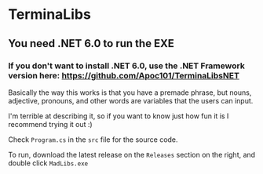 # TerminaLibs

## You need .NET 6.0 to run the EXE
### If you don't want to install .NET 6.0, use the .NET Framework version here: https://github.com/Apoc101/TerminaLibsNET

Basically the way this works is that you have a premade phrase, but nouns, adjective, pronouns, and other words are variables that the users can input. 

I'm terrible at describing it, so if you want to know just how fun it is I recommend trying it out :)

Check ``Program.cs`` in the ``src`` file for the source code.


To run, download the latest release on the ``Releases`` section on the right, and double click ``MadLibs.exe``
